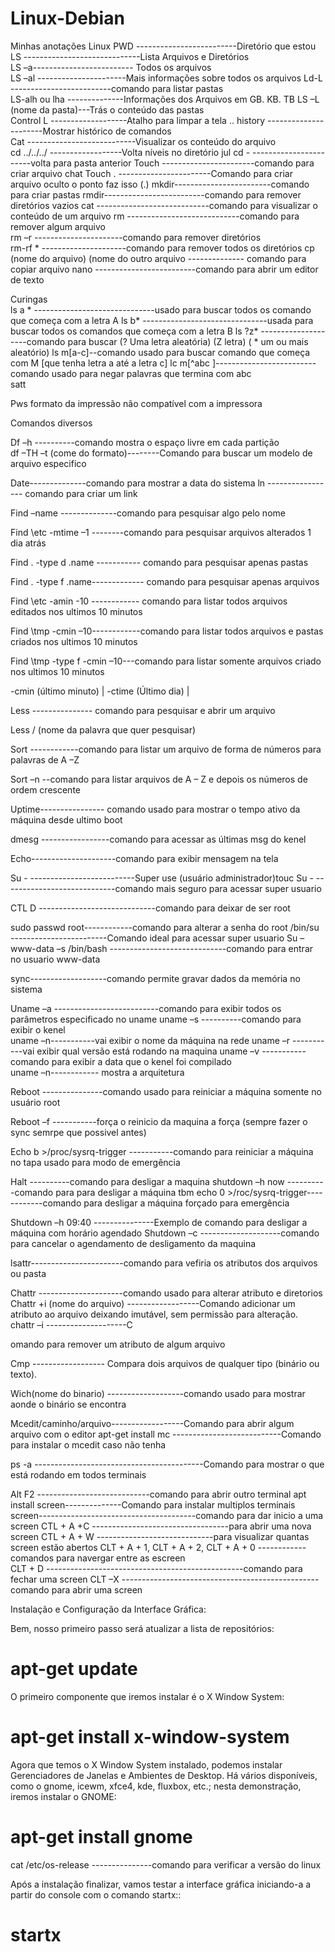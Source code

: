 # Linux-Debian
Minhas anotações Linux
PWD  -------------------------Diretório que estou  
LS -----------------------------Lista Arquivos e Diretórios  
LS –a------------------------- Todos os arquivos  
LS –al   ----------------------Mais informações sobre todos os arquivos 
Ld-L  -------------------------comando para listar pastas  
LS-alh ou lha --------------Informações dos Arquivos em GB. KB. TB 
LS –L (nome da pasta)---Trás o conteúdo das pastas  
Control L -------------------Atalho para limpar a tela .. 
history ----------------------Mostrar histórico de comandos  
Cat ---------------------------Visualizar os conteúdo do arquivo  
cd ../../../ ------------------Volta níveis no diretório jul 
cd -     -----------------------volta para pasta anterior 
Touch -----------------------comando para criar arquivo chat 
Touch . -----------------------Comando para criar arquivo oculto o ponto faz isso (.) 
mkdir------------------------comando para criar pastas 
rmdir-------------------------comando para remover diretórios vazios 
cat ----------------------------comando para visualizar o conteúdo de um arquivo 
rm ----------------------------comando para remover algum arquivo  
rm –r   ----------------------comando para remover diretórios  
rm-rf *  ---------------------comando para remover todos os diretórios 
cp (nome do arquivo) (nome do outro arquivo -------------- comando para copiar arquivo 
nano -------------------------comando para abrir um editor de texto  
 
Curingas  
ls a * ------------------------------usado para buscar todos os comando que começa com a letra A 
ls b* -------------------------------usada para buscar todos os comandos que começa com a letra B 
ls ?z* --------------------comando para buscar (? Uma letra aleatória) (Z letra) ( * um ou mais aleatório) 
ls m[a-c]--comando usado para buscar comando que começa com M [que tenha letra a até a letra c] 
lc m[^abc ]------------------------- comando usado para negar palavras que termina com abc  
satt 
 
Pws 
formato da impressão não compatível com a impressora 

Comandos diversos  

Df –h     ----------comando mostra o espaço livre em cada partição  
df –TH –t  (come do formato)--------Comando para buscar um modelo de arquivo especifico  

Date--------------comando para mostrar a data do sistema 
ln ----------------- comando para criar um link     

Find –name  --------------comando para pesquisar algo pelo nome  

Find \etc -mtime –1 --------comando para pesquisar arquivos alterados 1 dia atrás 

Find . -type d .name  ----------- comando para pesquisar apenas pastas 

Find . -type f .name------------- comando para pesquisar apenas arquivos 

Find  \etc -amin -10 ------------ comando para listar todos arquivos editados nos ultimos 10 minutos 

Find  \tmp -cmin –10------------comando para listar todos arquivos e pastas criados nos ultimos 10 minutos 

Find  \tmp -type f -cmin –10---comando para listar somente arquivos criado nos ultimos 10 minutos 

-cmin (último minuto) | -ctime (Último dia) |  

Less --------------- comando para pesquisar e abrir um arquivo 

Less / (nome da palavra que quer pesquisar) 
 

Sort ------------comando para listar um arquivo de forma de números para palavras de A –Z 

Sort –n     --comando para listar arquivos de A – Z e depois os números de ordem crescente 

  
Uptime---------------- comando usado para mostrar o tempo ativo da máquina desde ultimo boot 
  
dmesg -----------------comando para acessar as últimas msg do kenel  

Echo---------------------comando para exibir mensagem na tela  

Su -   --------------------------Super use (usuário administrador)touc 
Su - ----------------------------comando mais seguro para acessar super usuario 

CTL D -----------------------------comando para deixar de ser root 

sudo passwd root------------comando para alterar a senha do root 
/bin/su ------------------------Comando ideal para acessar super usuario 
Su – www-data –s /bin/bash -----------------------------comando para entrar no usuario www-data 
 
sync-------------------comando permite gravar dados da memória no sistema  

Uname –a     --------------------------comando para exibir todos os parâmetros especificado no uname 
uname –s ----------comando para exibir o kenel  
uname –n-----------vai exibir o nome da máquina na rede 
uname –r -----------vai exibir qual versão está rodando na maquina 
uname –v -----------comando para exibir a data que o kenel foi compilado  
uname –n------------ mostra a arquitetura  

 

Reboot ---------------comando usado para reiniciar a máquina somente no usuário root 

Reboot –f -----------força o reinicio da maquina a força (sempre fazer o sync semrpe que possivel antes) 

Echo b >/proc/sysrq-trigger -----------comando para reiniciar a máquina no tapa usado para modo de emergência  

Halt ----------comando para desligar a maquina 
shutdown –h now ----------comando para para desligar a máquina tbm 
echo 0 >/roc/sysrq-trigger------------comando para desligar a máquina forçado para emergência  

Shutdown –h 09:40 ---------------Exemplo de comando para desligar a máquina com horário agendado  Shutdown –c --------------------comando para cancelar o agendamento de desligamento da maquina  

 
 
lsattr-----------------------comando para vefiria os atributos dos arquivos ou pasta  

 Chattr ---------------------comando usado para alterar atributo e diretorios  
Chattr +i (nome do arquivo) ------------------Comando adicionar  um atributo ao arquivo deixando imutável, sem permissão para alteração.  
chattr –i --------------------C 

omando para remover um atributo de algum arquivo  

Cmp ------------------ Compara dois arquivos de qualquer tipo (binário ou texto). 
 
 

Wich(nome do binario) -------------------comando usado para mostrar aonde o binário se encontra  

 

Mcedit/caminho/arquivo------------------Comando para abrir algum arquivo com o editor 
apt-get install mc ---------------------------Comando para instalar o mcedit caso não tenha 

ps -a    ------------------------------------------Comando para mostrar o que está rodando em todos terminais  

 

 

Alt F2 ----------------------------comando para abrir outro terminal 
apt install screen--------------Comando para instalar multiplos terminais   
screen---------------------------------------comando para dar inicio a uma screen 
CTL + A +C ----------------------------------para abrir uma nova screen 
CTL + A + W -----------------------------para visualizar quantas screen estão abertos 
CLT + A + 1, CLT + A + 2, CLT + A + 0 ------------comandos para navergar entre as escreen  
CLT + D -------------------------------------------------comando para fechar uma screen 
CLT –X -------------------------------------------------comando para abrir uma screen 

 
Instalação e Configuração da Interface Gráfica: 

Bem, nosso primeiro passo será atualizar a lista de repositórios: 
# apt-get update 

 
 
O primeiro componente que iremos instalar é o  X Window System: 
# apt-get install x-window-system 

 

Agora que temos o X Window System instalado, podemos instalar Gerenciadores de Janelas e Ambientes de Desktop. Há vários disponíveis, como o gnome, icewm, xfce4, kde, fluxbox, etc.; nesta demonstração, iremos instalar o GNOME: 
# apt-get install gnome 

cat /etc/os-release ---------------comando para verificar a versão do linux 

Após a instalação finalizar, vamos testar a interface gráfica iniciando-a a partir do console com o comando startx:: 

# startx 

 

 

